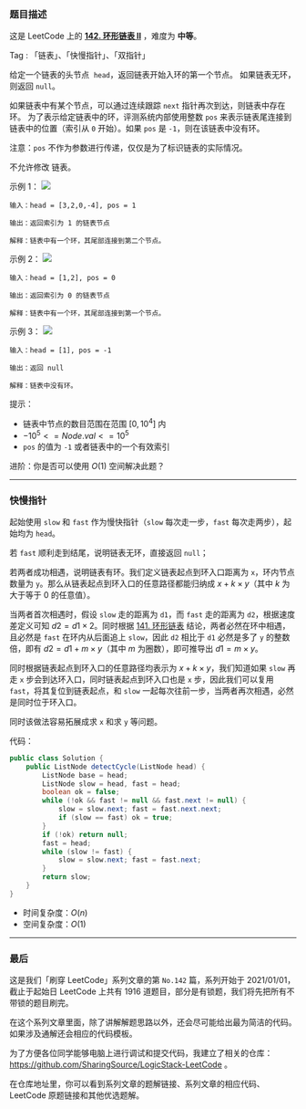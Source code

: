 ### 题目描述

这是 LeetCode 上的 **[142. 环形链表 II](https://leetcode.cn/problems/linked-list-cycle-ii/solution/by-ac_oier-xw16/)** ，难度为 **中等**。

Tag : 「链表」、「快慢指针」、「双指针」



给定一个链表的头节点  `head`，返回链表开始入环的第一个节点。 如果链表无环，则返回 `null`。

如果链表中有某个节点，可以通过连续跟踪 `next` 指针再次到达，则链表中存在环。 为了表示给定链表中的环，评测系统内部使用整数 `pos` 来表示链表尾连接到链表中的位置（索引从 `0` 开始）。如果 `pos` 是 `-1`，则在该链表中没有环。

注意：`pos` 不作为参数进行传递，仅仅是为了标识链表的实际情况。

不允许修改 链表。

示例 1：
![](https://assets.leetcode.com/uploads/2018/12/07/circularlinkedlist.png)
```
输入：head = [3,2,0,-4], pos = 1

输出：返回索引为 1 的链表节点

解释：链表中有一个环，其尾部连接到第二个节点。
```
示例 2：
![](https://assets.leetcode-cn.com/aliyun-lc-upload/uploads/2018/12/07/circularlinkedlist_test2.png)
```
输入：head = [1,2], pos = 0

输出：返回索引为 0 的链表节点

解释：链表中有一个环，其尾部连接到第一个节点。
```
示例 3：
![](https://assets.leetcode-cn.com/aliyun-lc-upload/uploads/2018/12/07/circularlinkedlist_test3.png)
```
输入：head = [1], pos = -1

输出：返回 null

解释：链表中没有环。
```

提示：
* 链表中节点的数目范围在范围 $[0, 10^4]$ 内
* $-10^5 <= Node.val <= 10^5$
* `pos` 的值为 `-1` 或者链表中的一个有效索引

进阶：你是否可以使用 $O(1)$ 空间解决此题？

---

### 快慢指针

起始使用 `slow` 和 `fast` 作为慢快指针（`slow` 每次走一步，`fast` 每次走两步），起始均为 `head`。

若 `fast` 顺利走到结尾，说明链表无环，直接返回 `null`；

若两者成功相遇，说明链表有环。我们定义链表起点到环入口距离为 `x`，环内节点数量为 `y`。那么从链表起点到环入口的任意路径都能归纳成 $x + k \times y$（其中 $k$ 为大于等于 $0$ 的任意值）。

当两者首次相遇时，假设 `slow` 走的距离为 `d1`，而 `fast` 走的距离为 `d2`，根据速度差定义可知 $d2 = d1 \times 2$。同时根据 [141. 环形链表](https://leetcode.cn/problems/linked-list-cycle/solution/by-ac_oier-lfgr/) 结论，两者必然在环中相遇，且必然是 `fast` 在环内从后面追上 `slow`，因此 `d2` 相比于 `d1` 必然是多了 `y` 的整数倍，即有 $d2 = d1 + m \times y$（其中 $m$ 为圈数），即可推导出 $d1 = m \times y$。

同时根据链表起点到环入口的任意路径均表示为 $x + k \times y$，我们知道如果 `slow` 再走 `x` 步会到达环入口，同时链表起点到环入口也是 `x` 步，因此我们可以复用 `fast`，将其复位到链表起点，和 `slow` 一起每次往前一步，当两者再次相遇，必然是同时位于环入口。

同时该做法容易拓展成求 `x` 和求 `y` 等问题。

代码：
```Java
public class Solution {
    public ListNode detectCycle(ListNode head) {
        ListNode base = head;
        ListNode slow = head, fast = head;
        boolean ok = false;
        while (!ok && fast != null && fast.next != null) {
            slow = slow.next; fast = fast.next.next;
            if (slow == fast) ok = true;
        }
        if (!ok) return null;
        fast = head;
        while (slow != fast) {
            slow = slow.next; fast = fast.next;
        }
        return slow;
    }
}
```
* 时间复杂度：$O(n)$
* 空间复杂度：$O(1)$

---

### 最后

这是我们「刷穿 LeetCode」系列文章的第 `No.142` 篇，系列开始于 2021/01/01，截止于起始日 LeetCode 上共有 1916 道题目，部分是有锁题，我们将先把所有不带锁的题目刷完。

在这个系列文章里面，除了讲解解题思路以外，还会尽可能给出最为简洁的代码。如果涉及通解还会相应的代码模板。

为了方便各位同学能够电脑上进行调试和提交代码，我建立了相关的仓库：https://github.com/SharingSource/LogicStack-LeetCode 。

在仓库地址里，你可以看到系列文章的题解链接、系列文章的相应代码、LeetCode 原题链接和其他优选题解。
